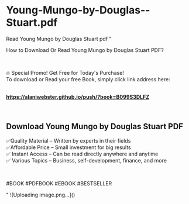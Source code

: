 # Young-Mungo-by-Douglas--Stuart.pdf
Read Young Mungo by Douglas   Stuart pdf
"<p>How to Download Or Read Young Mungo by Douglas   Stuart PDF?</p>
<p>&nbsp;</p>
<p>&#128293;  Special Promo! Get Free for Today's Purchase!<br />To download or Read your free Book, simply click link address here:&nbsp;<br />&nbsp;</p>
<p><a href=""https://alaniwebster.github.io/push/?book=B099S3DLFZ""><strong>https://alaniwebster.github.io/push/?book=B099S3DLFZ</strong></a></p>
<p>&nbsp;</p>
<h2>Download Young Mungo by Douglas   Stuart PDF</h2>
<p>&#x2705;Quality Material &ndash; Written by experts in their fields<br />&#x2705;Affordable Price &ndash; Small investment for big results<br />&#x2705; Instant Access &ndash; Can be read directly anywhere and anytime<br />&#x2705; Various Topics &ndash; Business, self-development, finance, and more</p>
<p>&nbsp;</p>
<p>#BOOK #PDFBOOK #EBOOK #BESTSELLER</p>
"
![Uploading image.png…]()
